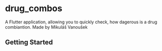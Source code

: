 # drug_combos

A Flutter application, allowing you to quickly check, how dagerous is a drug combiantion.
Made by Mikuláš Vanoušek

## Getting Started

